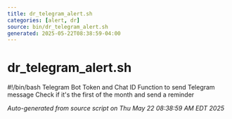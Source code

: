```yaml
---
title: dr_telegram_alert.sh
categories: [alert, dr]
source: bin/dr_telegram_alert.sh
generated: 2025-05-22T08:38:59-04:00
---
```


# dr_telegram_alert.sh

#!/bin/bash
Telegram Bot Token and Chat ID
Function to send Telegram message
Check if it's the first of the month and send a reminder

_Auto-generated from source script on Thu May 22 08:38:59 AM EDT 2025_
